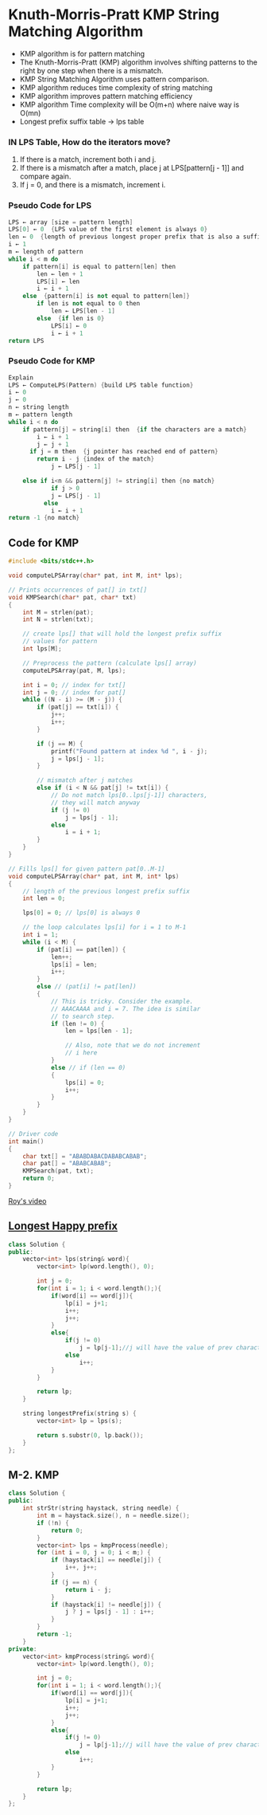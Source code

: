 # Knuth-Morris-Pratt KMP String Matching Algorithm

-   KMP algorithm is for pattern matching
-   The Knuth-Morris-Pratt (KMP) algorithm involves shifting patterns to the right by one step when there is a mismatch.
-   KMP String Matching Algorithm uses pattern comparison.
-   KMP algorithm reduces time complexity of string matching
-   KMP algorithm improves pattern matching efficiency
-   KMP algorithm Time complexity will be O(m+n) where naive way is O(mn)
-   Longest prefix suffix table -> lps table

### IN LPS Table, How do the iterators move?

1. If there is a match, increment both i and j.
2. If there is a mismatch after a match, place j at LPS[pattern[j - 1]] and compare again.
3. If j = 0, and there is a mismatch, increment i.

### Pseudo Code for LPS

```cpp
LPS ← array [size = pattern length]
LPS[0] ← 0  {LPS value of the first element is always 0}
len ← 0  {length of previous longest proper prefix that is also a suffix}
i ← 1
m ← length of pattern
while i < m do
    if pattern[i] is equal to pattern[len] then
        len ← len + 1
        LPS[i] ← len
        i ← i + 1
    else  {pattern[i] is not equal to pattern[len]}
        if len is not equal to 0 then
            len ← LPS[len - 1]
        else  {if len is 0}
            LPS[i] ← 0
            i ← i + 1
return LPS
```

### Pseudo Code for KMP

```cpp
Explain
LPS ← ComputeLPS(Pattern) {build LPS table function}
i ← 0
j ← 0
n ← string length
m ← pattern length
while i < n do
    if pattern[j] = string[i] then  {if the characters are a match}
        i ← i + 1
        j ← j + 1
      if j = m then  {j pointer has reached end of pattern}
        return i - j {index of the match}
            j ← LPS[j - 1]

    else if i<n && pattern[j] != string[i] then {no match}
            if j > 0
            j ← LPS[j - 1]
          else
            i ← i + 1
return -1 {no match}
```

## Code for KMP

```cpp
#include <bits/stdc++.h>

void computeLPSArray(char* pat, int M, int* lps);

// Prints occurrences of pat[] in txt[]
void KMPSearch(char* pat, char* txt)
{
    int M = strlen(pat);
    int N = strlen(txt);

    // create lps[] that will hold the longest prefix suffix
    // values for pattern
    int lps[M];

    // Preprocess the pattern (calculate lps[] array)
    computeLPSArray(pat, M, lps);

    int i = 0; // index for txt[]
    int j = 0; // index for pat[]
    while ((N - i) >= (M - j)) {
        if (pat[j] == txt[i]) {
            j++;
            i++;
        }

        if (j == M) {
            printf("Found pattern at index %d ", i - j);
            j = lps[j - 1];
        }

        // mismatch after j matches
        else if (i < N && pat[j] != txt[i]) {
            // Do not match lps[0..lps[j-1]] characters,
            // they will match anyway
            if (j != 0)
                j = lps[j - 1];
            else
                i = i + 1;
        }
    }
}

// Fills lps[] for given pattern pat[0..M-1]
void computeLPSArray(char* pat, int M, int* lps)
{
    // length of the previous longest prefix suffix
    int len = 0;

    lps[0] = 0; // lps[0] is always 0

    // the loop calculates lps[i] for i = 1 to M-1
    int i = 1;
    while (i < M) {
        if (pat[i] == pat[len]) {
            len++;
            lps[i] = len;
            i++;
        }
        else // (pat[i] != pat[len])
        {
            // This is tricky. Consider the example.
            // AAACAAAA and i = 7. The idea is similar
            // to search step.
            if (len != 0) {
                len = lps[len - 1];

                // Also, note that we do not increment
                // i here
            }
            else // if (len == 0)
            {
                lps[i] = 0;
                i++;
            }
        }
    }
}

// Driver code
int main()
{
    char txt[] = "ABABDABACDABABCABAB";
    char pat[] = "ABABCABAB";
    KMPSearch(pat, txt);
    return 0;
}
```

[Roy's video](https://www.youtube.com/watch?v=GTJr8OvyEVQ&t=606s)

## [Longest Happy prefix](https://leetcode.com/problems/longest-happy-prefix/)

```cpp
class Solution {
public:
    vector<int> lps(string& word){
        vector<int> lp(word.length(), 0);

        int j = 0;
        for(int i = 1; i < word.length();){
            if(word[i] == word[j]){
                lp[i] = j+1;
                i++;
                j++;
            }
            else{
                if(j != 0)
                    j = lp[j-1];//j will have the value of prev character and gives the next highest substring which have same prefix and same suffix.
                else
                    i++;
            }
        }

        return lp;
    }

    string longestPrefix(string s) {
        vector<int> lp = lps(s);

        return s.substr(0, lp.back());
    }
};
```

## M-2. KMP

```cpp
class Solution {
public:
    int strStr(string haystack, string needle) {
        int m = haystack.size(), n = needle.size();
        if (!n) {
            return 0;
        }
        vector<int> lps = kmpProcess(needle);
        for (int i = 0, j = 0; i < m;) {
            if (haystack[i] == needle[j]) {
                i++, j++;
            }
            if (j == n) {
                return i - j;
            }
            if (haystack[i] != needle[j]) {
                j ? j = lps[j - 1] : i++;
            }
        }
        return -1;
    }
private:
    vector<int> kmpProcess(string& word){
        vector<int> lp(word.length(), 0);

        int j = 0;
        for(int i = 1; i < word.length();){
            if(word[i] == word[j]){
                lp[i] = j+1;
                i++;
                j++;
            }
            else{
                if(j != 0)
                    j = lp[j-1];//j will have the value of prev character and gives the next highest substring which have same prefix and same suffix.
                else
                    i++;
            }
        }

        return lp;
    }
};
```

